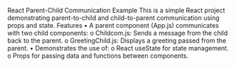 React Parent-Child Communication Example
This is a simple React project demonstrating parent-to-child and child-to-parent communication using props and state.
Features
•	A parent component (App.js) communicates with two child components:
o	Childcom.js: Sends a message from the child back to the parent.
o	GreetingChild.js: Displays a greeting passed from the parent.
•	Demonstrates the use of:
o	React useState for state management.
o	Props for passing data and functions between components.


